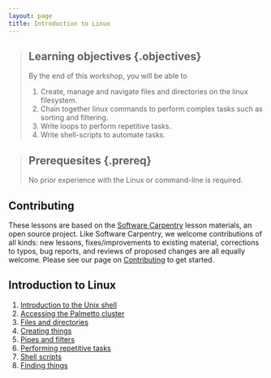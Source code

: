 ```yaml
---
layout: page
title: Introduction to Linux
---
```


> ## Learning objectives {.objectives}
>
> By the end of this workshop, you will be able to
> 
> 1. Create, manage and navigate files and directories on
>    the linux filesystem.
> 2. Chain together linux commands to perform complex tasks
>    such as sorting and filtering.
> 3. Write loops to perform repetitive tasks.
> 4. Write shell-scripts to automate tasks.

> ## Prerequesites {.prereq}
> 
> No prior experience with the Linux
> or command-line is required.

## Contributing

These lessons are based on the
[Software Carpentry][swc-lessons] lesson materials,
an open source project.
Like Software Carpentry, we welcome contributions
of all kinds:
new lessons,
fixes/improvements to existing material,
corrections to typos,
bug reports,
and reviews of proposed changes are all equally welcome.
Please see our page on [Contributing][contributing]
to get started.

## Introduction to Linux

1. [Introduction to the Unix shell](00-intro.html)
2. [Accessing the Palmetto cluster](01-accessing-palmetto.html)
3. [Files and directories](02-filedir.html)
4. [Creating things](03-create.html)
5. [Pipes and filters](04-pipefilter.html)
6. [Performing repetitive tasks](05-loop.html)
7. [Shell scripts](06-shell-scripts.html)
8. [Finding things](07-find.html)

[swc-lessons]: https://software-carpentry.org/lessons/
[contributing]: https://github.com/shwina/hpc-novice/blob/gh-pages/CONTRIBUTING.md 
